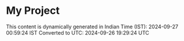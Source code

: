 # My Project

This content is dynamically generated in Indian Time (IST): 2024-09-27 00:59:24 IST
Converted to UTC: 2024-09-26 19:29:24 UTC

